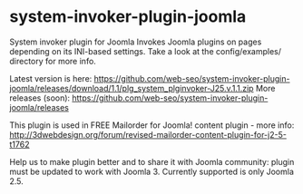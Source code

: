 # system-invoker-plugin-joomla
System invoker plugin for Joomla Invokes Joomla plugins on pages depending on its INI-based settings. Take a look at the config/examples/ directory for more info.

Latest version is here: https://github.com/web-seo/system-invoker-plugin-joomla/releases/download/1.1/plg_system_plginvoker-J25.v.1.1.zip  More releases (soon): https://github.com/web-seo/system-invoker-plugin-joomla/releases

This plugin is used in FREE Mailorder for Joomla! content plugin - more info: http://3dwebdesign.org/forum/revised-mailorder-content-plugin-for-j2-5-t1762 

Help us to make plugin better and to share it with Joomla community: plugin must be updated to work with Joomla 3. Currently supported is only Joomla 2.5.
